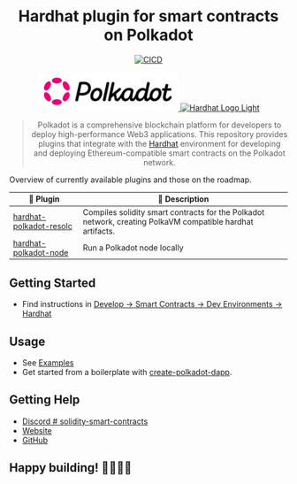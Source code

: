 <div align="center">

# Hardhat plugin for smart contracts on Polkadot
<!-- markdownlint-disable-next-line MD013 -->
[![CICD](https://github.com/paritytech/hardhat-polkadot/actions/workflows/tests.yml/badge.svg)](https://github.com/paritytech/hardhat-polkadot/actions)

<div align="center" >
  <a href="https://polkadot.com" target="_blank">
    <img height="70px" alt="Polkadot Logo Light" src="https://github.com/paritytech/polkadot-sdk/raw/master/docs/images/Polkadot_Logo_Horizontal_Pink_Black.png#gh-light-mode-only" />
  </a>
  <a href="https://hardhat.org" target="_blank">
    <img height="60px" alt="Hardhat Logo Light" src="https://hardhat.org/_next/image?url=%2F_next%2Fstatic%2Fmedia%2Fhardhat-logo.5c5f687b.svg&w=384&q=75" />
  </a>
</div>

> Polkadot is a comprehensive blockchain platform for developers to deploy high-performance Web3 applications. This repository provides plugins that integrate with the [Hardhat](https://hardhat.org/) environment for developing and deploying Ethereum-compatible smart contracts on the Polkadot network.

</div>

Overview of currently available plugins and those on the roadmap.

| 🔌 Plugin                     | 📄 Description                                                                                                                    |
|-------------------------------|-----------------------------------------------------------------------------------------------------------------------------------|
| [hardhat-polkadot-resolc](https://github.com/paritytech/hardhat-revive/tree/main/packages/hardhat-resolc)           | Compiles solidity smart contracts for the Polkadot network, creating PolkaVM compatible hardhat artifacts.                              |
| [hardhat-polkadot-node](https://github.com/paritytech/hardhat-revive/blob/main/packages/hardhat-revive-node/README.md)         | Run a Polkadot node locally 

## Getting Started

* Find instructions in [Develop -> Smart Contracts -> Dev Environments -> Hardhat](https://papermoonio.github.io/polkadot-mkdocs/develop/smart-contracts/dev-environments/hardhat/)

## Usage

* See [Examples](https://github.com/paritytech/hardhat-revive/tree/main/examples)
* Get started from a boilerplate with [create-polkadot-dapp](https://github.com/paritytech/create-polkadot-dapp).

## Getting Help

* [Discord # solidity-smart-contracts](https://discord.com/channels/722223075629727774/1316832344748986398)
* [Website](https://polkadot.com/)
* [GitHub](https://github.com/paritytech)

## Happy building! 👷‍♀️👷‍♂️
